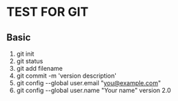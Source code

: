 <!-- git test></-->
# TEST FOR GIT
## Basic
1. git init
2. git status
3. git add filename
4. git commit -m 'version description'
5. git config --global user.email "you@example.com"
6. git config --global user.name "Your name"
version 2.0